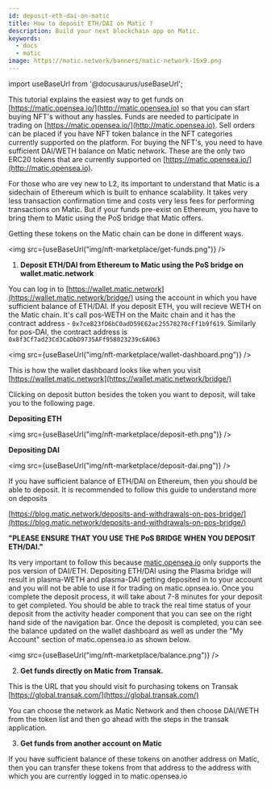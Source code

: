 ```yaml
---
id: deposit-eth-dai-on-matic
title: How to deposit ETH/DAI on Matic ? 
description: Build your next blockchain app on Matic.
keywords:
  - docs
  - matic
image: https://matic.network/banners/matic-network-16x9.png 
---
```

import useBaseUrl from '@docusaurus/useBaseUrl';

This tutorial explains the easiest way to get funds on [https://matic.opensea.io/](http://matic.opensea.io) so that you can start buying NFT's without any hassles. Funds are needed to participate in trading on [https://matic.opensea.io/](http://matic.opensea.io). Sell orders can be placed if you have NFT token balance in the NFT categories currently supported on the platform. For buying the NFT's, you need to have sufficient DAI/WETH balance on Matic network. These are the only two ERC20 tokens that are currently supported on [https://matic.opensea.io/](http://matic.opensea.io). 

For those who are vey new to L2, its important to understand that Matic is a sidechain of Ethereum which is built to enhance scalability. It takes very less transaction confirmation time and costs very less fees for performing transactions on Matic. But if your funds pre-exist on Ethereum, you have to bring them to Matic using the PoS bridge that Matic offers. 

Getting these tokens on the Matic chain can be done in different ways. 

<img src={useBaseUrl("img/nft-marketplace/get-funds.png")} />

1. **Deposit ETH/DAI from Ethereum to Matic using the PoS bridge on wallet.matic.network**

  You can log in to [https://wallet.matic.network](https://wallet.matic.network/bridge/) using the account in which you have sufficient balance of ETH/DAI. If you deposit ETH, you will recieve WETH on the Matic chain. It's call pos-WETH on the Maitc chain and it has the contract address - `0x7ceB23fD6bC0adD59E62ac25578270cFf1b9f619`. Similarly for pos-DAI, the contract address is `0x8f3Cf7ad23Cd3CaDbD9735AFf958023239c6A063` 

<img src={useBaseUrl("img/nft-marketplace/wallet-dashboard.png")} />

This is how the wallet dashboard looks like when you visit [https://wallet.matic.network](https://wallet.matic.network/bridge/)

Clicking on deposit button besides the token you want to deposit, will take you to the following page. 

**Depositing ETH** 

<img src={useBaseUrl("img/nft-marketplace/deposit-eth.png")} />

**Depositing DAI** 

<img src={useBaseUrl("img/nft-marketplace/deposit-dai.png")} />

If you have sufficient balance of ETH/DAI on Ethereum, then you should be able to deposit. It is recommended to follow this guide to understand more on deposits 

[https://blog.matic.network/deposits-and-withdrawals-on-pos-bridge/](https://blog.matic.network/deposits-and-withdrawals-on-pos-bridge/)

   **"PLEASE ENSURE THAT YOU USE THE PoS BRIDGE WHEN YOU DEPOSIT ETH/DAI."** 

Its very important to follow this because [matic.opensea.io](http://matic.opensea.io) only supports the pos version of DAI/ETH. Depositing ETH/DAI using the Plasma bridge will result in plasma-WETH and plasma-DAI getting deposited in to your account and you will not be able to use it for trading on matic.opnsea.io. Once you complete the deposit process, it will take about 7-8 minutes for your deposit to get completed. You should be able to track the real time status of your deposit from the activity header component that you can see on the right hand side of the navigation bar. Once the deposit is completed, you can see the balance updated on the wallet dashboard as well as under the "My Account" section of matic.opensea.io as shown below. 

<img src={useBaseUrl("img/nft-marketplace/balance.png")} />

2. **Get funds directly on Matic from Transak.**

This is the URL that you should visit fo purchasing tokens on Transak 
[https://global.transak.com/](https://global.transak.com/)

You can choose the network as Matic Network and then choose DAI/WETH from the token list and then go ahead with the steps in the transak application. 

3. **Get funds from another account on Matic** 

If you have sufficient balance of these tokens on another address on Matic, then you can transfer these tokens from that address to the address with which you are currently logged in to matic.opensea.io